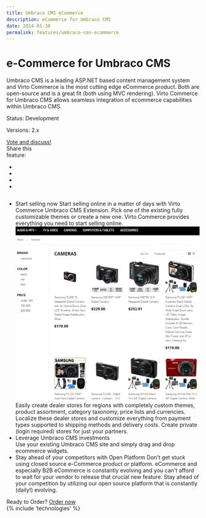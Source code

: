 ```yaml
---
title: Umbraco CMS eCommerce
description: eCommerce for Umbraco CMS
date: 2014-01-30
permalink: features/umbraco-cms-ecommerce
---
```

<div class="features">
	<div class="responsive">
		<h1 class="title">e-Commerce for Umbraco CMS</h1>
	</div>
	<div class="features-content clearfix">
		<div class="responsive">
			<div class="feature-descr">
				Umbraco CMS is a leading ASP.NET based content management system and Virto Commerce is the most cutting edge eCommerce product. Both are open-source and 
				is a great fit (both using MVC rendering). Virto Commerce for Umbraco CMS allows seamless integration of ecommerce capabilities within Umbraco CMS. 
			</div>
		</div>
	</div>
	<div class="features-meta clearfix">
		<div class="responsive">
			<div class="column">
				<div class="feature-info">
					<p>Status: Development</p>
					<p>Versions: 2.x</p>
				</div>
				<a class="button white large" href="http://help.virtocommerce.com/support/discussions/topics/4000321531" target="_blank">Vote and discuss!</a>
			</div>
			<div class="column">
				<div class="feauture-soc">
					<span class="feauture-soc_name">Share this <br>feature:</span>
					<ul class="list __inline __socials">
						<li class="list-item">
							<a target="_blank" href="http://twitter.com/share?url=https://virtocommerce.com/features/umbraco-cms-ecommerce"></a>
						</li>
						<li class="list-item fb">
							<a target="_blank" href="//www.facebook.com/sharer.php?u=https://virtocommerce.com/features/umbraco-cms-ecommerce"></a>
						</li>
						<li class="list-item plus">
							<a target="_blank" href="http://plus.google.com/share?url=https://virtocommerce.com/features/umbraco-cms-ecommerce"></a>
						</li>
						<li class="list-item ln">
							<a target="_blank" href="http://www.linkedin.com/company/virtoway/virto-commerce-788516/product?trk=biz_product"></a>
						</li>
					</ul>
				</div>
			</div>
		</div>
	</div>
	<div class="features-list __responsive">
		<ul class="list">
			<li class="list-item">
				<span class="title">Start selling now</span>
				<span class="descr">
					Start selling online in a matter of days with Virto Commerce Umbraco CMS Extension. Pick one of the existing fully customizable themes or create a new one. Virto Commerce provides everything you need to start selling online.
				</span>
				<img alt="" src="../assets/images/dynamics/feature3.png">
				<span class="descr">
					Easily create dealer stores for regions with completely custom themes, product assortment, category taxonomy, price lists and currencies. Localize these dealer stores and customize everything from payment types supported to shipping methods and delivery costs.
				</span>
				<span class="descr">
					Create private (login required) stores for just your partners.
				</span>
			</li>
			<li class="list-item">
				<div class="title">Leverage Umbraco CMS investments</div>
				<span class="descr">
					Use your existing Umbraco CMS site and simply drag and drop ecommerce widgets.
				</span>
			</li>
			<li class="list-item">
				<span class="title">Stay ahead of your competitors with Open Platform</span>
				<span class="descr">
					Don't get stuck using closed source e-Commerce product or platform. eCommerce and especially B2B eCommerce is constantly evolving and you can't afford to wait for your vendor to release that crucial new feature. Stay ahead of your competition by utilizing our open source platform that is constantly (daily!) evolving.
				</span>
			</li>
		</ul>
	</div>
</div>
<div class="try-it">
	<span class="try-it-text">Ready to Order?</span> <a class="button fill" href="/contact-us">Order now</a>
</div>
{% include 'technologies' %}